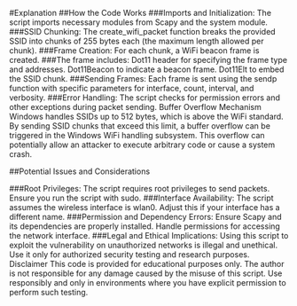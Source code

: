 #Explanation
##How the Code Works
###Imports and Initialization: 
The script imports necessary modules from Scapy and the system module.
###SSID Chunking: 
The create_wifi_packet function breaks the provided SSID into chunks of 255 bytes each (the maximum length allowed per chunk).
###Frame Creation: 
For each chunk, a WiFi beacon frame is created. 
###The frame includes:
Dot11 header for specifying the frame type and addresses.
Dot11Beacon to indicate a beacon frame.
Dot11Elt to embed the SSID chunk.
###Sending Frames: 
Each frame is sent using the sendp function with specific parameters for interface, count, interval, and verbosity.
###Error Handling: 
The script checks for permission errors and other exceptions during packet sending.
Buffer Overflow Mechanism Windows handles SSIDs up to 512 bytes, which is above the WiFi standard. By sending SSID chunks that exceed this limit, 
a buffer overflow can be triggered in the Windows WiFi handling subsystem. This overflow can potentially allow an attacker to execute arbitrary code or cause a system crash.

##Potential Issues and Considerations

###Root Privileges: 
The script requires root privileges to send packets. Ensure you run the script with sudo.
###Interface Availability: 
The script assumes the wireless interface is wlan0. Adjust this if your interface has a different name.
###Permission and Dependency Errors: 
Ensure Scapy and its dependencies are properly installed. Handle permissions for accessing the network interface.
###Legal and Ethical Implications: 
Using this script to exploit the vulnerability on unauthorized networks is illegal and unethical. Use it only for authorized security testing and research purposes.
Disclaimer
This code is provided for educational purposes only. The author is not responsible for any damage caused by the misuse of this script. Use responsibly and only in environments where you have explicit permission to perform such testing.
